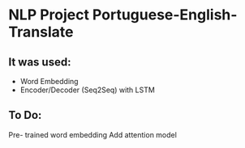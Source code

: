 # NLP Project Portuguese-English-Translate

## It was used:
- Word Embedding
- Encoder/Decoder (Seq2Seq) with LSTM


## To Do:
Pre- trained word embedding
Add attention model
